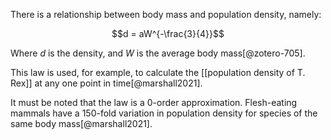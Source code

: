 There is a relationship between body mass and population density, namely:

$$d = aW^{-\frac{3}{4}}$$

Where $d$ is the density, and $W$ is the average body mass[@zotero-705]. 

This law is used, for example, to calculate the [[population density of T. Rex]] at any one point in time[@marshall2021].

It must be noted that the law is a 0-order approximation. Flesh-eating mammals have a 150-fold variation in population density for species of the same body mass[@marshall2021].